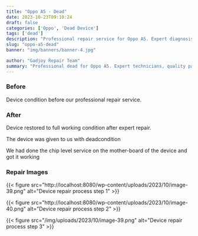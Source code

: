 ```yaml
---
title: "Oppo A5 - Dead"
date: 2023-10-23T09:10:24
draft: false
categories: ['Oppo', 'Dead Device']
tags: ['dead']
description: "Professional repair service for Oppo A5. Expert diagnosis and quality repairs in Bangalore."
slug: "oppo-a5-dead"
banner: "img/banners/banner-4.jpg"

author: "Gadjoy Repair Team"
summary: "Professional dead for Oppo A5. Expert technicians, quality parts, warranty included."
---
```


### Before

Device condition before our professional repair service.

### After

Device restored to full working condition after expert repair.

The device was given to us with deadcondition

We had done the chip level service on the mother-board of the device and got it working

### Repair Images

{{< figure src="http://localhost:8080/wp-content/uploads/2023/10/image-39.png" alt="Device repair process step 1" >}}

{{< figure src="http://localhost:8080/wp-content/uploads/2023/10/image-40.png" alt="Device repair process step 2" >}}

{{< figure src="/img/uploads/2023/10/image-39.png" alt="Device repair process step 3" >}}

